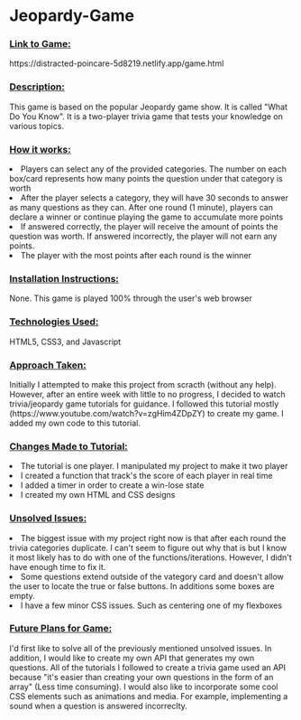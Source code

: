 # Jeopardy-Game
<h3><u>Link to Game:</u></h3> 
https://distracted-poincare-5d8219.netlify.app/game.html

<h3><u>Description:</u></h3> 
This game is based on the popular Jeopardy game show. It is called "What Do You Know". It is a two-player trivia game that tests your knowledge on various topics.

<h3><u>How it works:</u></h3>
            <li>Players can select any of the provided categories. The number on each box/card represents how many points the question under that category is worth</li>
            <li> After the player selects a category, they will have 30 seconds to answer as many questions as they can. After one round (1 minute), players can declare a winner or continue playing the game to accumulate more points</li>
            <li>If answered correctly, the player will receive the amount of points the question was worth. If answered incorrectly, the player will not earn any points. </li>
            <li>The player with the most points after each round is the winner</li>

<h3><u>Installation Instructions:</u></h3> None. This game is played 100% through the user's web browser

<h3><u>Technologies Used:</u></h3> HTML5, CSS3, and Javascript  

<h3><u>Approach Taken:</u></h3> Initially I attempted to make this project from scracth (without any help). However, after an entire week with little to no progress, I decided to watch trivia/jeopardy game tutorials for guidance. 
I followed this tutorial mostly (https://www.youtube.com/watch?v=zgHim4ZDpZY) to create my game. I added my own code to this tutorial.
<h3><u>Changes Made to Tutorial:</u></h3>
<li>The tutorial is one player. I manipulated my project to make it two player</li>
<li> I created a function that track's the score of each player in real time </li>
<li> I added a timer in order to create a win-lose state</li>
<li> I created my own HTML and CSS designs </li>

<h3><u> Unsolved Issues:</u></h3> 
<li> The biggest issue with my project right now is that after each round the trivia categories duplicate. I can't seem to figure out why that is but I know it most likely has to do with one of the functions/iterations.
However, I didn't have enough time to fix it. </li>
<li> Some questions extend outside of the vategory card and doesn't allow the user to locate the true or false buttons. In additions some boxes are empty. </li>
<li> I have a few minor CSS issues. Such as centering one of my flexboxes </li>

<h3><u> Future Plans for Game:</u></h3>
I'd first like to solve all of the previously mentioned unsolved issues. In addition, I would like to create my own API that generates my own questions. 
All of the tutorials I followed to create a trivia game used an API because "it's easier than creating your own questions in the form of an array" (Less time consuming). 
I would also like to incorporate some cool CSS elements such as animations and media. For example, implementing a sound when a question is answered incorreclty. 
